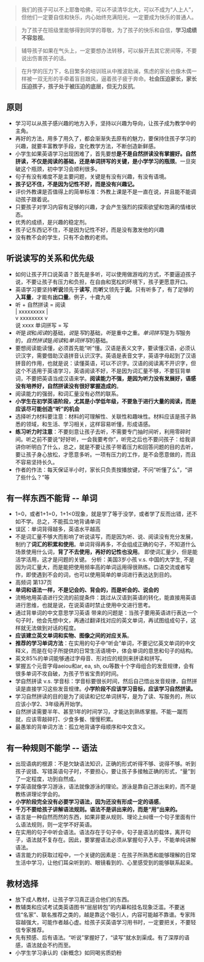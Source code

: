 
> 我们的孩子可以不上耶鲁哈佛，可以不读清华北大，可以不成为“人上人”，但他们一定要自信和快乐，内心始终充满阳光，一定要成为快乐的普通人。

> 为了孩子在班级里能够得到同学的尊敬，为了孩子的快乐和自信，**学习成绩不容忽视**。

> 辅导孩子如果在气头上，一定要想办法转移，可以躲开去其它房间等，不要说出伤害孩子的话。

> 在升学的压力下，名目繁多的培训班从中推波助澜，焦虑的家长也像木偶一样被一双无形的手牵着盲目跟风，逼着孩子疲于奔命。**社会压迫家长，家长压迫孩子，孩子处于被压迫的底层，但无力反抗**。

## 原则
- 学习可以从孩子感兴趣的地方入手，坚持以兴趣为导向，让孩子成为教学中的主角。
- 再好的方法，用多了用久了，都会渐渐失去原有的魅力，要保持住孩子学习的兴趣，就要丰富教学手段，变化教学方法，不断创造新鲜感。
- 小学生如果英语学习出现困难了，首先要想**是不是自然拼读没有掌握好。自然拼读，不仅是阅读的基础，还是单词拼写的关键，是小学学习的瓶颈**。一旦突破这个瓶颈，初中学习会顺利很多。
- 句子有没有难度不是主要问题，关键是有没有兴趣，有没有语境。
- **孩子记不住，不是因为记性不好，而是没有兴趣记。**
- 评价外教课是否值得上的简单标准：外教上课是不是一直在说，并且能不能调动孩子跟着说。
- 只要孩子对学习内容有足够的兴趣，才会产生强烈的探索欲望和饱满的情绪状态。
- 优秀的成绩，是兴趣的稳定剂。
- 孩子记东西记不住，不是因为记性不好，而是没有激发他的兴趣
- 没有教不会的学生，只有不会教的老师。

## 听说读写的关系和优先级
- 如何让孩子开口说英语？首先是多听，可以使用做游戏的方式，不要逼迫孩子说，不要让孩子有压力和负担，在自由和宽松的环境下，孩子更愿意开口。
- 英语学习要坚持**听说**领先于**读写**, 而**听**又领先于**说**。只有听多了，有了足够的**入耳量**，才能有**出口量**。例子，十聋九哑
- 听 + 自然拼读 = 阅读  
  | xxxxxxxxx |  
  v xxxxxxxx v  
  说 xxxx 单词拼写 = 写 
- *听*是*说*和*阅读*的基础，*说*是*写*的基础，*听*是重中之重。*单词拼写*是为*写*服务的，*自然拼读*是*阅读*和*单词拼写*的基础。
- 要想阅读能读懂，必须首先能“听”懂。汉语是表义文字，要读懂汉语，必须认识汉字，需要借助汉语拼音认识汉字。英语是表音文字，英语字母起到了汉语拼音的作用，也就是说：读懂英语，可以不识字。汉语的阅读离不开识字，但这个不适用于英语学习，英语阅读不好，不是因为词汇量不够，不要狂背单词，不要把英语当成汉语来学。**阅读能力不强，是因为听力没有发展好，语感没有培养好，自然拼读没有很好掌握造成的**。
- 阅读能力的强弱，和词汇量没有必然的联系。
- **小学生在初学英语阶段，尤其是小学低年级，不要急于进行大量的阅读，而是应该尽可能创造“听”的机会**
- 选择听力材料要注意：材料的可理解性、关联性和趣味性。材料应该是孩子熟悉的领域，和生活、学习相关，这样容易听懂，形成语感。
- **练习听力时注意**：不要刻意让孩子去听，不需要专门抽时间听，利用零碎时间。听之前不要说“好好听，一会我要考你”，听完之后也不要问孩子：给我讲讲你听明白了什么，总之，就是不要让孩子带着压力和回答问题的目的去听，要让孩子身心放松，才愿意多听。一项有压力的工作，是不会愿意做的，而且不容易坚持长久。
- 作者的作法：每天保证半小时，家长只负责按播放键，不问“听懂了么”，“讲了些什么？”等

## 有一样东西不能背 -- 单词 
- 1=0，或者1+1=0，1+1<0现象，就是学了等于没学，或者学了反而出错，还不如不学。总之，不能孤立地背诵单词
- 误区：单词背得越多，英语水平越高
- 不是词汇量不够大而影响了听说读写，而是因为听、说、阅读没有充分发展，制约了**词汇的积累和使用**。单词背得再多，不会组成正确的句子，不知道什么场景使用什么词，**背了不去使用，再好的记性也没用**。 即使词汇量少，但是能活学活用，这才是问题的关键。 分析：美国3岁小孩 v.s. 中国的大学生, 不是因为词汇量大，而是能把使用频率高的单词运用得很熟练。口语交流或者写作，即使遇到不会的词，也可以使用简单的单词进行表达达到目的。
- 高频词 第137页
- **单词和语法一样，不是记会的、背会的，而是听会的、说会的**
- 流畅地用英语进行交流的前提条件：跳过从汉语到英语的转化，能直接用英语进行思维，也就是说，在说英语时禁止使用中文进行思考。
- 通过背单词的中文意思学习英语 带来的问题是：当孩子要用英语进行表达一个句子时，他会先想中文，再通过翻译找对应的英文单词，再试图组成句子，这样就无法做到对话的程度。
- **应该建立英文单词和实物、图像之间的对应关系**。
- **推荐的学习单词方法**：在实用的句子中“听会”单词，不要记忆英文单词的中文释义，而是在句子所提供的日常生活语境中，体会单词的意思和句子的结构。
- 英文85%的单词能够通过字母音、形对应的规则来拼读和拼写。
- 掌握五个元音字母aeiou和ar, ea, sh, ou等数十个字母组合的发音规律，会有很多单词不攻自破，为孩子节省宝贵的时间。
- 学自然拼读 v.s. 学音标：学音标要很长时间，然后自己悟出发音规律，自然拼读是直接学习这些发音规律。**小学阶段不应该学习音标，应该学习自然拼读。**
- 学习自然拼读的目的是为了阅读和记忆单词拼写，是为了读、写服务的，所以应该小学2、3年级再开始学。
- 自然拼读需要半年、甚至1年的时间学习，才能达到熟练掌握。不能一蹴而就，应该零敲碎打、少食多餐、慢慢积累。
- 最愚笨的背单词方法：孤立地背诵字母顺序和中文含义。

## 有一种规则不能学 -- 语法
- 出现语病的根源：不是欠缺语法知识，正确的形式听得不够、说得不够。听到孩子说错、写错英语句子时，不要担心，要让孩子多接触正确的形式，“量”到了一定程度，功到自然成。
- 学英语就像学习游泳，语法就像游泳的理论。游泳是靠自己游出来的，而不是教练讲理论学会的。
- **小学阶段完全没有必要学习语法，因为还没有形成一定的语感**。
- **千万不要给孩子讲解语法规则。语法不是讲出来的，而是“用”出来的。**
- 语言是一种自然而然的东西，如果非要从规则、理论上纠缠一个句子里面有什么语法规则，则一定学不好英语。
- 在实用的句子中听会语法。语法存在于句子中，句子是语法的载体，离开句子，语法就不复存在。因此，要掌握语法必须从掌握句子入手，不能单纯讲解语法。
- 语言能力的获取过程中，一个关键的因素是：在孩子所熟悉和能够理解的日常生活中学习，让他们耳朵听到的、眼镜看到的、心里感受到的能够联系起来。

## 教材选择
- 放下成人教材，让孩子学习真正适合他们的东西。
- 教辅类和应试考试类英语图书“层层转包”的内幕和挂名现象泛滥。不要迷信“名家”、联名推荐之类的，越是靠这个吸引人，内容可能越不靠谱。专家阵容越强大，可能作者越心虚。给孩子买英语学习用书时，一定要把关，不要轻信专家推荐。
- 先有预感、后有语法。“听说”掌握好了，“读写”就水到渠成。有了深厚的语感，语法就会不约而至。
- 小学生学习承认的《新概念》如同喝劣质奶粉



